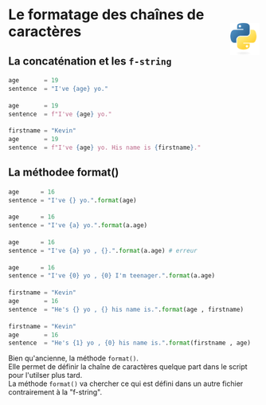 # **Le formatage des chaînes de caractères**<a href="../../../"><img align="right" src="../../../assets/Python-logo-notext.svg" alt="Python" height="64px"></a>
## **La concaténation et les `f-string`**
```py
age       = 19
sentence  = "I've {age} yo."

age       = 19
sentence  = f"I've {age} yo."

firstname = "Kevin"
age       = 19
sentence  = f"I've {age} yo. His name is {firstname}."
```
## **La méthodee format()**
```py
age      = 16
sentence = "I've {} yo.".format(age)

age      = 16
sentence = "I've {a} yo.".format(a.age)

age      = 16
sentence = "I've {a} yo , {}.".format(a.age) # erreur

age      = 16
sentence = "I've {0} yo , {0} I'm teenager.".format(a.age)

firstname = "Kevin"
age       = 16
sentence  = "He's {} yo , {} his name is.".format(age , firstname)

firstname = "Kevin"
age       = 16
sentence  = "He's {1} yo , {0} his name is.".format(firstname , age)
```
Bien qu'ancienne, la méthode `format()`.  
Elle permet de définir la chaîne de caractères quelque part dans le script pour l'utilser plus tard.  
La méthode `format()` va chercher ce qui est défini dans un autre fichier contrairement à la "f-string".
